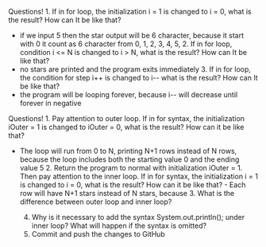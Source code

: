 Questions!
    1. If in for loop, the initialization i = 1 is changed to i = 0, what is the result? How can It be like that?
- if we input 5 then the star output will be 6 character, because it start with 0 it count as 6 character from 0, 1, 2, 3, 4, 5, 
    2. If in for loop, condition i <= N is changed to i > N, what is the result? How can It be like that?
- no stars are printed and the program exits immediately
    3. If in for loop, the condition for step i++ is changed to i-- what is the result? How can It be like that?
- the program will be looping forever, because i-- will decrease until forever in negative

Questions!
    1. Pay attention to outer loop. If in for syntax, the initialization iOuter = 1 is changed to
iOuter = 0, what is the result? How can it be like that?
- The loop will run from 0 to N, printing N+1 rows instead of N rows, because the loop includes both the starting value 0 and the ending value 5
    2. Return the program to normal with initialization iOuter = 1. Then pay attention to the inner loop. If in for syntax, the initialization i = 1 is changed to i = 0, what is the result? How can it be like that?
       - Each row will have N+1 stars instead of N stars, because
    3. What is the difference between outer loop and inner loop?
    
    4. Why is it necessary to add the syntax System.out.println(); under inner loop? What will happen if the syntax is omitted?
    5. Commit and push the changes to GitHub
